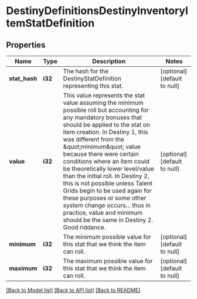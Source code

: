 # DestinyDefinitionsDestinyInventoryItemStatDefinition

## Properties
Name | Type | Description | Notes
------------ | ------------- | ------------- | -------------
**stat_hash** | **i32** | The hash for the DestinyStatDefinition representing this stat. | [optional] [default to null]
**value** | **i32** | This value represents the stat value assuming the minimum possible roll but accounting for any mandatory bonuses that should be applied to the stat on item creation.  In Destiny 1, this was different from the \&quot;minimum\&quot; value because there were certain conditions where an item could be theoretically lower level/value than the initial roll.   In Destiny 2, this is not possible unless Talent Grids begin to be used again for these purposes or some other system change occurs... thus in practice, value and minimum should be the same in Destiny 2. Good riddance. | [optional] [default to null]
**minimum** | **i32** | The minimum possible value for this stat that we think the item can roll. | [optional] [default to null]
**maximum** | **i32** | The maximum possible value for this stat that we think the item can roll. | [optional] [default to null]

[[Back to Model list]](../README.md#documentation-for-models) [[Back to API list]](../README.md#documentation-for-api-endpoints) [[Back to README]](../README.md)


